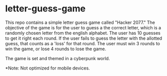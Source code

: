 # letter-guess-game
This repo contains a simple letter guess game called "Hacker 2077." The objective of the game is for the user to guess a the correct letter, which is a randomly chosen letter from the english alphabet. The user has 10 guesses to get it right each round. If the user fails to guess the letter with the allotted guess, that counts as a 'loss' for that round. The user must win 3 rounds to win the game, or lose 4 rounds to lose the game. 

The game is set and themed in a cyberpunk world. 

*Note: Not optimized for mobile devices.  
